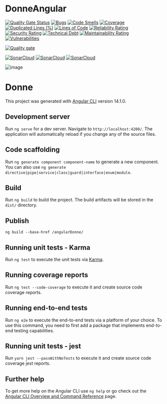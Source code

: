 # DonneAngular

[![Quality Gate Status](https://sonarcloud.io/api/project_badges/measure?project=rodrigofurlaneti_angularDonne&metric=alert_status)](https://sonarcloud.io/summary/new_code?id=rodrigofurlaneti_angularDonne)
[![Bugs](https://sonarcloud.io/api/project_badges/measure?project=rodrigofurlaneti_angularDonne&metric=bugs)](https://sonarcloud.io/summary/new_code?id=rodrigofurlaneti_angularDonne)
[![Code Smells](https://sonarcloud.io/api/project_badges/measure?project=rodrigofurlaneti_angularDonne&metric=code_smells)](https://sonarcloud.io/summary/new_code?id=rodrigofurlaneti_angularDonne)
[![Coverage](https://sonarcloud.io/api/project_badges/measure?project=rodrigofurlaneti_angularDonne&metric=coverage)](https://sonarcloud.io/summary/new_code?id=rodrigofurlaneti_angularDonne)
[![Duplicated Lines (%)](https://sonarcloud.io/api/project_badges/measure?project=rodrigofurlaneti_angularDonne&metric=duplicated_lines_density)](https://sonarcloud.io/summary/new_code?id=rodrigofurlaneti_angularDonne)
[![Lines of Code](https://sonarcloud.io/api/project_badges/measure?project=rodrigofurlaneti_angularDonne&metric=ncloc)](https://sonarcloud.io/summary/new_code?id=rodrigofurlaneti_angularDonne)
[![Reliability Rating](https://sonarcloud.io/api/project_badges/measure?project=rodrigofurlaneti_angularDonne&metric=reliability_rating)](https://sonarcloud.io/summary/new_code?id=rodrigofurlaneti_angularDonne)
[![Security Rating](https://sonarcloud.io/api/project_badges/measure?project=rodrigofurlaneti_angularDonne&metric=security_rating)](https://sonarcloud.io/summary/new_code?id=rodrigofurlaneti_angularDonne)
[![Technical Debt](https://sonarcloud.io/api/project_badges/measure?project=rodrigofurlaneti_angularDonne&metric=sqale_index)](https://sonarcloud.io/summary/new_code?id=rodrigofurlaneti_angularDonne)
[![Maintainability Rating](https://sonarcloud.io/api/project_badges/measure?project=rodrigofurlaneti_angularDonne&metric=sqale_rating)](https://sonarcloud.io/summary/new_code?id=rodrigofurlaneti_angularDonne)
[![Vulnerabilities](https://sonarcloud.io/api/project_badges/measure?project=rodrigofurlaneti_angularDonne&metric=vulnerabilities)](https://sonarcloud.io/summary/new_code?id=rodrigofurlaneti_angularDonne)

[![Quality gate](https://sonarcloud.io/api/project_badges/quality_gate?project=rodrigofurlaneti_angularDonne)](https://sonarcloud.io/summary/new_code?id=rodrigofurlaneti_angularDonne)

[![SonarCloud](https://sonarcloud.io/images/project_badges/sonarcloud-white.svg)](https://sonarcloud.io/summary/new_code?id=rodrigofurlaneti_angularDonne)
[![SonarCloud](https://sonarcloud.io/images/project_badges/sonarcloud-black.svg)](https://sonarcloud.io/summary/new_code?id=rodrigofurlaneti_angularDonne)
[![SonarCloud](https://sonarcloud.io/images/project_badges/sonarcloud-orange.svg)](https://sonarcloud.io/summary/new_code?id=rodrigofurlaneti_angularDonne)

![image](https://i.stack.imgur.com/Lsofi.png)

# Donne

This project was generated with [Angular CLI](https://github.com/angular/angular-cli) version 14.1.0.

## Development server

Run `ng serve` for a dev server. Navigate to `http://localhost:4200/`. The application will automatically reload if you change any of the source files.

## Code scaffolding

Run `ng generate component component-name` to generate a new component. You can also use `ng generate directive|pipe|service|class|guard|interface|enum|module`.

## Build

Run `ng build` to build the project. The build artifacts will be stored in the `dist/` directory.

## Publish

`ng build --base-href /angularDonne/`    

## Running unit tests - Karma

Run `ng test` to execute the unit tests via [Karma](https://karma-runner.github.io).

## Running coverage reports
Run `ng test --code-coverage` to execute it and create source code coverage reports.

## Running end-to-end tests

Run `ng e2e` to execute the end-to-end tests via a platform of your choice. To use this command, you need to first add a package that implements end-to-end testing capabilities.

## Running unit tests - jest
Run `yarn jest --passWithNoTests` to execute it and create source code coverage jest reports.

## Further help

To get more help on the Angular CLI use `ng help` or go check out the [Angular CLI Overview and Command Reference](https://angular.io/cli) page.
